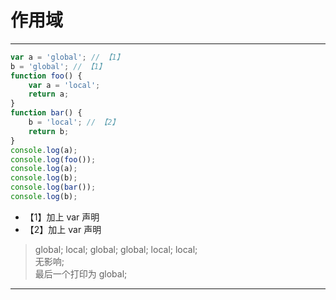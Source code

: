 # 作用域
***
```js
var a = 'global'; // 【1】
b = 'global'; // 【1】
function foo() {
    var a = 'local';
    return a;
}
function bar() {
    b = 'local'; // 【2】
    return b;
}
console.log(a);
console.log(foo());
console.log(a);
console.log(b);
console.log(bar());
console.log(b);
```
- 【1】加上 var 声明
- 【2】加上 var 声明
> global; local; global; global; local; local;  
> 无影响;  
> 最后一个打印为 global;  
***
